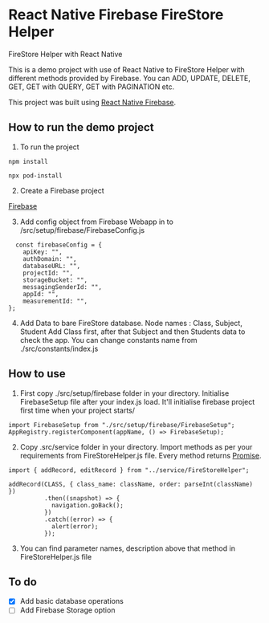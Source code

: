 # React Native Firebase FireStore Helper

FireStore Helper with React Native

This is a demo project with use of React Native to FireStore Helper with different methods provided by Firebase. You can ADD, UPDATE, DELETE, GET, GET with QUERY, GET with PAGINATION etc.

This project was built using [React Native Firebase](https://rnfirebase.io/).

## How to run the demo project

1. To run the project
  
  ```
  npm install
  ```
  
  ```
  npx pod-install
  ```
  
2. Create a Firebase project 
  
  [Firebase](https://console.firebase.google.com/)
  
3. Add config object from Firebase Webapp in to /src/setup/firebase/FirebaseConfig.js
  
  ```
    const firebaseConfig = {
      apiKey: "",
      authDomain: "",
      databaseURL: "",
      projectId: "",
      storageBucket: "",
      messagingSenderId: "",
      appId: "",
      measurementId: "",
  };
``` 
4. Add Data to bare FireStore database. Node names : Class, Subject, Student
Add Class first, after that Subject and then Students data to check the app. You can change constants name from ./src/constants/index.js

## How to use 
1. First copy ./src/setup/firebase folder in your directory. Initialise FirebaseSetup file after your index.js load. It'll initialise firebase project first time when your project starts/
  
```
import FirebaseSetup from "./src/setup/firebase/FirebaseSetup";
AppRegistry.registerComponent(appName, () => FirebaseSetup);
``` 

2. Copy .src/service folder in your directory. Import methods as per your requirements from FireStoreHelper.js file. Every method returns [Promise](https://www.newline.co/fullstack-react/30-days-of-react/day-15/).  

```
import { addRecord, editRecord } from "../service/FireStoreHelper";

addRecord(CLASS, { class_name: className, order: parseInt(className) })
          .then((snapshot) => {
            navigation.goBack();
          })
          .catch((error) => {
            alert(error);
          });
``` 
3. You can find parameter names, description above that method in FireStoreHelper.js file

## To do

- [x] Add basic database operations
- [ ] Add Firebase Storage option
